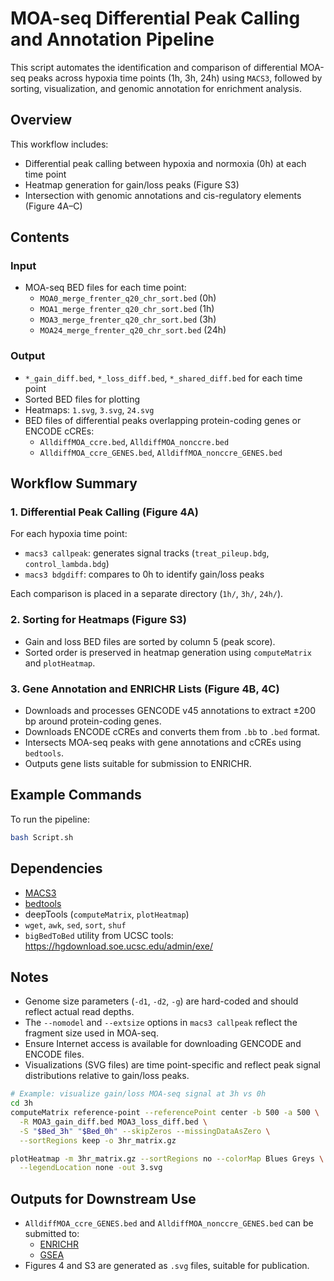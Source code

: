 # MOA-seq Differential Peak Calling and Annotation Pipeline

This script automates the identification and comparison of differential MOA-seq peaks across hypoxia time points (1h, 3h, 24h) using `MACS3`, followed by sorting, visualization, and genomic annotation for enrichment analysis.

## Overview

This workflow includes:

- Differential peak calling between hypoxia and normoxia (0h) at each time point
- Heatmap generation for gain/loss peaks (Figure S3)
- Intersection with genomic annotations and cis-regulatory elements (Figure 4A–C)

## Contents

### Input
- MOA-seq BED files for each time point:
  - `MOA0_merge_frenter_q20_chr_sort.bed` (0h)
  - `MOA1_merge_frenter_q20_chr_sort.bed` (1h)
  - `MOA3_merge_frenter_q20_chr_sort.bed` (3h)
  - `MOA24_merge_frenter_q20_chr_sort.bed` (24h)

### Output
- `*_gain_diff.bed`, `*_loss_diff.bed`, `*_shared_diff.bed` for each time point
- Sorted BED files for plotting
- Heatmaps: `1.svg`, `3.svg`, `24.svg`
- BED files of differential peaks overlapping protein-coding genes or ENCODE cCREs:
  - `AlldiffMOA_ccre.bed`, `AlldiffMOA_nonccre.bed`
  - `AlldiffMOA_ccre_GENES.bed`, `AlldiffMOA_nonccre_GENES.bed`

## Workflow Summary

### 1. Differential Peak Calling (Figure 4A)

For each hypoxia time point:
- `macs3 callpeak`: generates signal tracks (`treat_pileup.bdg`, `control_lambda.bdg`)
- `macs3 bdgdiff`: compares to 0h to identify gain/loss peaks

Each comparison is placed in a separate directory (`1h/`, `3h/`, `24h/`).

### 2. Sorting for Heatmaps (Figure S3)

- Gain and loss BED files are sorted by column 5 (peak score).
- Sorted order is preserved in heatmap generation using `computeMatrix` and `plotHeatmap`.

### 3. Gene Annotation and ENRICHR Lists (Figure 4B, 4C)

- Downloads and processes GENCODE v45 annotations to extract ±200 bp around protein-coding genes.
- Downloads ENCODE cCREs and converts them from `.bb` to `.bed` format.
- Intersects MOA-seq peaks with gene annotations and cCREs using `bedtools`.
- Outputs gene lists suitable for submission to ENRICHR.

## Example Commands

To run the pipeline:

```bash
bash Script.sh
```

## Dependencies

- [MACS3](https://github.com/macs3-project/MACS)
- [bedtools](https://bedtools.readthedocs.io/)
- deepTools (`computeMatrix`, `plotHeatmap`)
- `wget`, `awk`, `sed`, `sort`, `shuf`
- `bigBedToBed` utility from UCSC tools: https://hgdownload.soe.ucsc.edu/admin/exe/

## Notes

- Genome size parameters (`-d1`, `-d2`, `-g`) are hard-coded and should reflect actual read depths.
- The `--nomodel` and `--extsize` options in `macs3 callpeak` reflect the fragment size used in MOA-seq.
- Ensure Internet access is available for downloading GENCODE and ENCODE files.
- Visualizations (SVG files) are time point-specific and reflect peak signal distributions relative to gain/loss peaks.

```bash
# Example: visualize gain/loss MOA-seq signal at 3h vs 0h
cd 3h
computeMatrix reference-point --referencePoint center -b 500 -a 500 \
  -R MOA3_gain_diff.bed MOA3_loss_diff.bed \
  -S "$Bed_3h" "$Bed_0h" --skipZeros --missingDataAsZero \
  --sortRegions keep -o 3hr_matrix.gz

plotHeatmap -m 3hr_matrix.gz --sortRegions no --colorMap Blues Greys \
  --legendLocation none -out 3.svg
```

## Outputs for Downstream Use

- `AlldiffMOA_ccre_GENES.bed` and `AlldiffMOA_nonccre_GENES.bed` can be submitted to:
  - [ENRICHR](https://maayanlab.cloud/Enrichr/)
  - [GSEA](https://www.gsea-msigdb.org/gsea/index.jsp)
- Figures 4 and S3 are generated as `.svg` files, suitable for publication.
